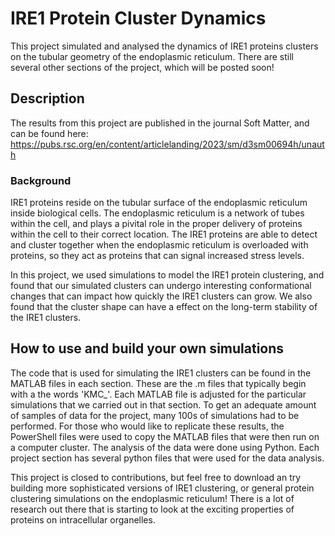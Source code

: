 # IRE1 Protein Cluster Dynamics

This project simulated and analysed the dynamics of IRE1 proteins clusters on the tubular geometry of the endoplasmic reticulum. There are still several other sections of the project, which will be posted soon!

## Description

The results from this project are published in the journal Soft Matter, and can be found here: https://pubs.rsc.org/en/content/articlelanding/2023/sm/d3sm00694h/unauth

### Background

IRE1 proteins reside on the tubular surface of the endoplasmic reticulum inside biological cells. The endoplasmic reticulum is a network of tubes within the cell, and plays a pivital role in the proper delivery of proteins within the cell to their correct location. 
The IRE1 proteins are able to detect and cluster together when the endoplasmic reticulum is overloaded with proteins, so they act as proteins that can signal increased stress levels. 

In this project, we used simulations to model the IRE1 protein clustering, and found that our simulated clusters can undergo interesting conformational changes that can impact how quickly the IRE1 clusters can grow. We also found that the cluster shape can have a effect on the long-term stability of the IRE1 clusters.

## How to use and build your own simulations

The code that is used for simulating the IRE1 clusters can be found in the MATLAB files in each section. These are the .m files that typically begin with a the words 'KMC_'. Each MATLAB file is adjusted for the particular simulations that we carried out in that section.
To get an adequate amount of samples of data for the project, many 100s of simulations had to be performed. For those who would like to replicate these results, the PowerShell files were used to copy the MATLAB files that were then run on a computer cluster. 
The analysis of the data were done using Python. Each project section has several python files that were used for the data analysis.

This project is closed to contributions, but feel free to download an try building more sophisticated versions of IRE1 clustering, or general protein clustering simulations on the endoplasmic reticulum!
There is a lot of research out there that is starting to look at the exciting properties of proteins on intracellular organelles.
